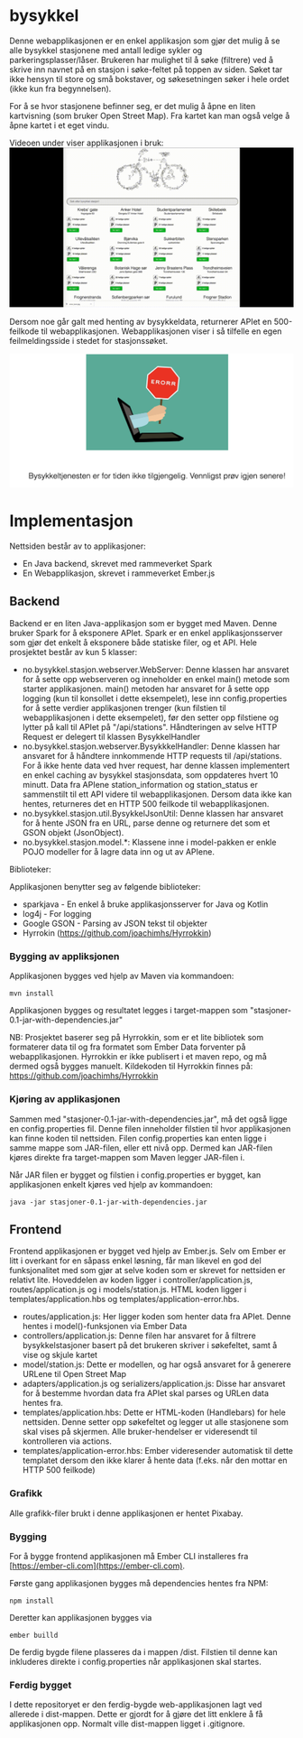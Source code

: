 # bysykkel

Denne webapplikasjonen er en enkel applikasjon som gjør det mulig å se alle bysykkel stasjonene med antall ledige sykler og parkeringsplasser/låser. Brukeren har mulighet til å søke (filtrere) ved å skrive inn navnet på en stasjon i søke-feltet på toppen av siden. Søket tar ikke hensyn til store og små bokstaver, og søkesetningen søker i hele ordet (ikke kun fra begynnelsen).

For å se hvor stasjonene befinner seg, er det mulig å åpne en liten kartvisning (som bruker Open Street Map). Fra kartet kan man også velge å åpne kartet i et eget vindu. 

Videoen under viser applikasjonen i bruk: 
![](output_480.gif)

Dersom noe går galt med henting av bysykkeldata, returnerer APIet en 500-feilkode til webapplikasjonen. Webapplikasjonen viser i så tilfelle en egen feilmeldingsside i stedet for stasjonssøket. 

![](feilside.png)

# Implementasjon

Nettsiden består av to applikasjoner: 

- En Java backend, skrevet med rammeverket Spark
- En Webapplikasjon, skrevet i rammeverket Ember.js

## Backend

Backend er en liten Java-applikasjon som er bygget med Maven. Denne bruker Spark for å eksponere APIet. Spark er en enkel applikasjonsserver som gjør det enkelt å eksponere både statiske filer, og et API. Hele prosjektet består av kun 5 klasser: 

- no.bysykkel.stasjon.webserver.WebServer: Denne klassen har ansvaret for å sette opp webserveren og inneholder en enkel main() metode som starter applikasjonen. main() metoden har ansvaret for å sette opp logging (kun til konsollet i dette eksempelet), lese inn config.properties for å sette verdier applikasjonen trenger (kun filstien til webapplikasjonen i dette eksempelet), før den setter opp filstiene og lytter på kall til APIet på "/api/stations". Håndteringen av selve HTTP Request er delegert til klassen BysykkelHandler
- no.bysykkel.stasjon.webserver.BysykkkelHandler: Denne klassen har ansvaret for å håndtere innkommende HTTP requests til /api/stations. For å ikke hente data ved hver request, har denne klassen implementert en enkel caching av bysykkel stasjonsdata, som oppdateres hvert 10 minutt. Data fra APIene station_information og station_status er sammenstilt til ett API videre til webapplikasjonen. Dersom data ikke kan hentes, returneres det en HTTP 500 feilkode til webapplikasjonen. 
- no.bysykkel.stasjon.util.BysykkelJsonUtil: Denne klassen har ansvaret for å hente JSON fra en URL, parse denne og returnere det som et GSON objekt (JsonObject). 
- no.bysykkel.stasjon.model.*: Klassene inne i model-pakken er enkle POJO modeller for å lagre data inn og ut av APIene. 

Biblioteker: 

Applikasjonen benytter seg av følgende biblioteker: 

- sparkjava - En enkel å bruke applikasjonsserver for Java og Kotlin
- log4j - For logging
- Google GSON - Parsing av JSON tekst til objekter
- Hyrrokin (https://github.com/joachimhs/Hyrrokkin)

### Bygging av appliksjonen

Applikasjonen bygges ved hjelp av Maven via kommandoen: 

    mvn install

Applikasjonen bygges og resultatet legges i target-mappen som "stasjoner-0.1-jar-with-dependencies.jar"

NB: Prosjektet baserer seg på Hyrrokkin, som er et lite bibliotek som formaterer data til og fra formatet som Ember Data forventer på webapplikasjonen. Hyrrokkin er ikke publisert i et maven repo, og må dermed også bygges manuelt. Kildekoden til Hyrrokkin finnes på: https://github.com/joachimhs/Hyrrokkin

### Kjøring av applikasjonen

Sammen med "stasjoner-0.1-jar-with-dependencies.jar", må det også ligge en config.properties fil. Denne filen inneholder filstien til hvor applikasjonen kan finne koden til nettsiden. Filen config.properties kan enten ligge i samme mappe som JAR-filen, eller ett nivå opp. Dermed kan JAR-filen kjøres direkte fra target-mappen som Maven legger JAR-filen i. 

Når JAR filen er bygget og filstien i config.properties er bygget, kan applikasjonen enkelt kjøres ved hjelp av kommandoen: 

    java -jar stasjoner-0.1-jar-with-dependencies.jar

## Frontend

Frontend applikasjonen er bygget ved hjelp av Ember.js. Selv om Ember er litt i overkant for en såpass enkel løsning, får man likevel en god del funksjonalitet med som gjør at selve koden som er skrevet for nettsiden er relativt lite. Hoveddelen av koden ligger i controller/application.js, routes/application.js og i models/station.js. HTML koden ligger i templates/application.hbs og templates/application-error.hbs. 

- routes/application.js: Her ligger koden som henter data fra APIet. Denne hentes i model()-funksjonen via Ember Data
- controllers/application.js: Denne filen har ansvaret for å filtrere bysykkelstasjoner basert på det brukeren skriver i søkefeltet, samt å vise og skjule kartet
- model/station.js: Dette er modellen, og har også ansvaret for å generere URLene til Open Street Map
- adapters/application.js og serializers/application.js: Disse har ansvaret for å bestemme hvordan data fra APIet skal parses og URLen data hentes fra. 
- templates/application.hbs: Dette er HTML-koden (Handlebars) for hele nettsiden. Denne setter opp søkefeltet og legger ut alle stasjonene som skal vises på skjermen. Alle bruker-hendelser er videresendt til kontrolleren via actions. 
- templates/application-error.hbs: Ember videresender automatisk til dette templatet dersom den ikke klarer å hente data (f.eks. når den mottar en HTTP 500 feilkode)

### Grafikk

Alle grafikk-filer brukt i denne applikasjonen er hentet Pixabay.

### Bygging

For å bygge frontend applikasjonen må Ember CLI installeres fra [https://ember-cli.com](https://ember-cli.com). 

Første gang applikasjonen bygges må dependencies hentes fra NPM: 

    npm install

Deretter kan applikasjonen bygges via 

    ember builld

De ferdig bygde filene plasseres da i mappen /dist. Filstien til denne kan inkluderes direkte i config.properties når applikasjonen skal startes.

### Ferdig bygget
I dette repositoryet er den ferdig-bygde web-applikasjonen lagt ved allerede i dist-mappen. Dette er gjordt for å gjøre det litt enklere å få applikasjonen opp. Normalt ville dist-mappen ligget i .gitignore. 
